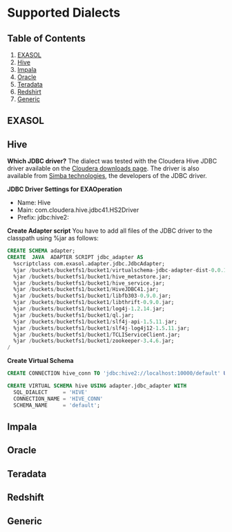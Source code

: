 # Supported Dialects

## Table of Contents

1. [EXASOL](#exasol)
2. [Hive](#hive)
3. [Impala](#impala)
5. [Oracle](#oracle)
6. [Teradata](#teradata)
7. [Redshirt](#redshift)
8. [Generic](#generic)

## EXASOL

## Hive

**Which JDBC driver?**
The dialect was tested with the Cloudera Hive JDBC driver available on the [Cloudera downloads page](http://www.cloudera.com/downloads). The driver is also available from [Simba technologies](http://www.simba.com/), the developers of the JDBC driver.

**JDBC Driver Settings for EXAOperation**
* Name: Hive
* Main: com.cloudera.hive.jdbc41.HS2Driver
* Prefix: jdbc:hive2:

**Create Adapter script**
You have to add all files of the JDBC driver to the classpath using %jar as follows:
```sql
CREATE SCHEMA adapter;
CREATE  JAVA  ADAPTER SCRIPT jdbc_adapter AS
  %scriptclass com.exasol.adapter.jdbc.JdbcAdapter;
  %jar /buckets/bucketfs1/bucket1/virtualschema-jdbc-adapter-dist-0.0.1-SNAPSHOT.jar;
  %jar /buckets/bucketfs1/bucket1/hive_metastore.jar;
  %jar /buckets/bucketfs1/bucket1/hive_service.jar;
  %jar /buckets/bucketfs1/bucket1/HiveJDBC41.jar;
  %jar /buckets/bucketfs1/bucket1/libfb303-0.9.0.jar;
  %jar /buckets/bucketfs1/bucket1/libthrift-0.9.0.jar;
  %jar /buckets/bucketfs1/bucket1/log4j-1.2.14.jar;
  %jar /buckets/bucketfs1/bucket1/ql.jar;
  %jar /buckets/bucketfs1/bucket1/slf4j-api-1.5.11.jar;
  %jar /buckets/bucketfs1/bucket1/slf4j-log4j12-1.5.11.jar;
  %jar /buckets/bucketfs1/bucket1/TCLIServiceClient.jar;
  %jar /buckets/bucketfs1/bucket1/zookeeper-3.4.6.jar;
/
```

**Create Virtual Schema**
```sql
CREATE CONNECTION hive_conn TO 'jdbc:hive2://localhost:10000/default' USER 'hive-usr' IDENTIFIED BY 'hive-pwd';

CREATE VIRTUAL SCHEMA hive USING adapter.jdbc_adapter WITH
  SQL_DIALECT     = 'HIVE'
  CONNECTION_NAME = 'HIVE_CONN'
  SCHEMA_NAME     = 'default';
```

## Impala

## Oracle

## Teradata

## Redshift

## Generic
